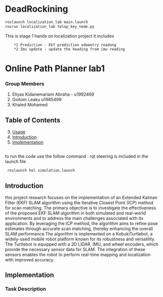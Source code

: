 # DeadRockining 
```bash
roslaunch localization_lab main.launch
rosrun localization_lab telop_key_node.py
```
This is stage 1 hands on localization project it includes

        *1 Prediction - Ekf prediction odomotry readong 
        *2 Imu update - update the heading from imu reading 

# Online Path Planner lab1

### Group Members 
   1. Eliyas Kidanemariam Abraha - u1992469
   2. Goitom Leaku  u1985499
   3. Khaled Mohamed 

## Table of Contents
3. [Usage](#usage)
1. [Introduction](#introduction)
2. [Implementation](#features)

## 
## 
## 
 to run the code use the follow command : rqt steering is included in the launch file   

 ```sh
  roslaunch hol simulation.launch
  ```
  
## Introduction
this project research focuses on the implementation  of an Extended Kalman Filter (EKF) SLAM algorithm using the Iterative Closest Point (ICP) method
for scan matching. The primary objective is to investigate
the effectiveness of the proposed EKF SLAM algorithm
in both simulated and real-world environments and to
address the main challenges associated with its application.
By leveraging the ICP method, the algorithm aims to refine
pose estimates through accurate scan matching, thereby
enhancing the overall SLAM performance.The algorithm is implemented on a KobukiTurtlebot, a widely-used mobile robot platform known for its robustness
and versatility. The Turtlebot is equipped with a 2D LIDAR, IMU, and wheel encoders, which provide the necessary sensor data for SLAM. The integration of these sensors enables the robot to perform real-time mapping and
localization with improved accuracy.
## Implementation 
### 

### Task Description 

### 

